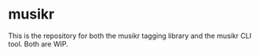 # musikr

This is the repository for both the musikr tagging library and the musikr CLI tool. Both are WIP.

